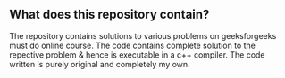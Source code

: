 ## What does this repository contain? 
The repository contains solutions to various problems on geeksforgeeks must do online course. The code contains complete solution to the repective problem & hence is executable in a c++ compiler. The code written is purely original and completely my own.
